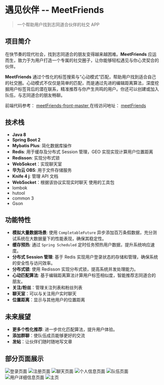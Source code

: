 # 遇见伙伴 -- MeetFriends
> 一个帮助用户找到志同道合伙伴的社交 APP

## 项目简介
在快节奏的现代社会，找到志同道合的朋友变得越来越困难。**MeetFriends** 应运而生，致力于为用户打造一个专属的社交圈子，让你能够轻松遇见与你心灵契合的伙伴。

**MeetFriends** 通过个性化的标签搜索与“心动模式”匹配，帮助用户找到适合自己的社交圈。心动模式不仅仅是简单的匹配，而是通过先进的编辑距离算法，深度挖掘用户标签背后的潜在联系，精准推荐与你产生共鸣的用户。你还可以创建或加入队伍，与志同道合的朋友畅聊。

前端代码参考： [meetFriends-front-master ]( https://github.com/lhf2003/meetFriends-front-master )
在线访问地址： [meetFriends]( http://meetfei.cn )
## 技术栈
- **Java 8** 
- **Spring Boot 2**
- **Mybatis Plus**: 简化数据库操作 
- **Redis**: 用于缓存及分布式 Session 管理，GEO 实现实现计算用户位置距离
- **Redisson**: 实现分布式锁 
- **WebSokcet**：实现聊天室
- **华为云 OBS**: 用于文件存储服务 
- **Knife 4 j**: 管理 API 文档
- **WebSocket**：根据该协议实现实时聊天
使用的工具包
- lombok
- hutool
- common 3
- Gson
## 功能特性
- **模拟大量数据场景**: 使用 `CompletableFuture` 异步添加百万条假数据，充分测试系统在大数据量下的性能表现，确保其稳定性。
- **缓存预热**: 通过 `Spring Scheduled` 定时任务预热用户数据，提升系统响应速度。
- **分布式 Session 管理**: 基于 Redis 实现用户登录状态的存储和管理，确保系统的安全性与访问效率。
- **分布式锁**: 使用 Redisson 实现分布式锁，提高系统并发处理能力。
- **心动匹配算法**: 基于编辑距离算法计算用户标签相似度，智能推荐志同道合的朋友。
- **关注/粉丝**：管理关注列表和粉丝列表
- **聊天室**：可以与关注用户实时聊天
- **位置距离**：显示与其他用户的位置距离

## 未来展望
- **更多个性化推荐**: 进一步优化匹配算法，提升用户体验。
- **添加群聊**：使队伍成员能够更好的交流
- **发帖**：让伙伴们随时随地写文章

## 部分页面展示
![登录页面](meet-friends/imgs/1.png)
![注册页面](meet-friends/imgs/2.png)
![聊天页面](meet-friends/imgs/3.png)
![个人信息页面](meet-friends/imgs/4.png)
![队伍页面](meet-friends/imgs/5.png)
![用户详细信息页面](meet-friends/imgs/7.png)
![主页](meet-friends/imgs/8.png)




